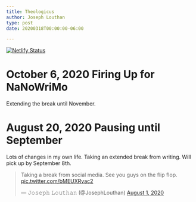 ```yaml
---
title: Theologicus
author: Joseph Louthan
type: post
date: 20200318T00:00:00-06:00

---
```

[![Netlify Status](https://api.netlify.com/api/v1/badges/68eb3540-2cf6-42c3-be87-cac7f1289a57/deploy-status)](https://app.netlify.com/sites/festive-hopper-1abe84/deploys)

# October 6, 2020 Firing Up for NaNoWriMo

Extending the break until November.

# August 20, 2020 Pausing until September

Lots of changes in my own life. Taking an extended break from writing. Will pick up by September 8th.

<blockquote class="twitter-tweet"><p lang="en" dir="ltr">Taking a break from social media. See you guys on the flip flop. <a href="https://t.co/bMEUXRvac2">pic.twitter.com/bMEUXRvac2</a></p>&mdash; 𝙹𝚘𝚜𝚎𝚙𝚑 𝙻𝚘𝚞𝚝𝚑𝚊𝚗 (@JosephLouthan) <a href="https://twitter.com/JosephLouthan/status/1289690159298953216?ref_src=twsrc%5Etfw">August 1, 2020</a></blockquote> <script async src="https://platform.twitter.com/widgets.js" charset="utf-8"></script>
